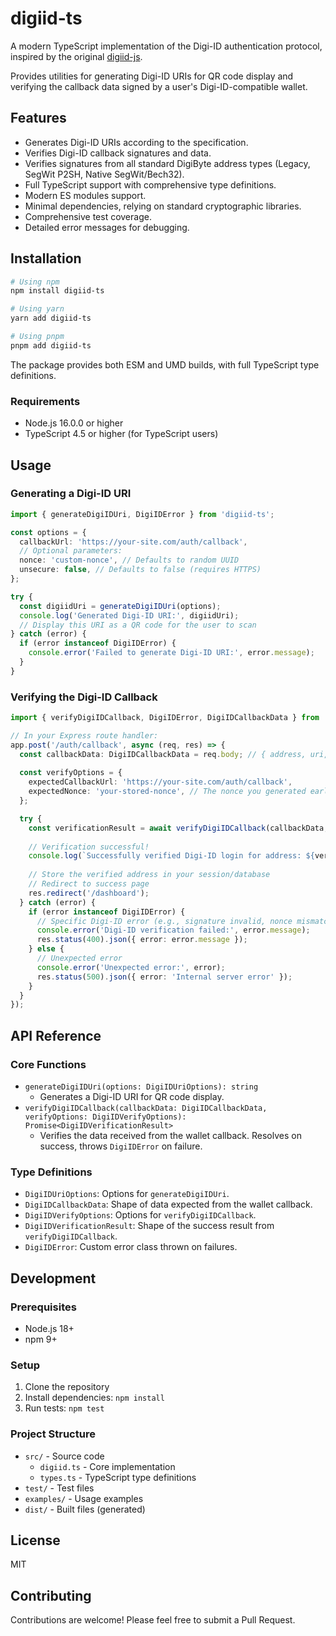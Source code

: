 # digiid-ts

A modern TypeScript implementation of the Digi-ID authentication protocol, inspired by the original [digiid-js](https://github.com/digibyte-core/digiid-js).

Provides utilities for generating Digi-ID URIs for QR code display and verifying the callback data signed by a user's Digi-ID-compatible wallet.

## Features

*   Generates Digi-ID URIs according to the specification.
*   Verifies Digi-ID callback signatures and data.
*   Verifies signatures from all standard DigiByte address types (Legacy, SegWit P2SH, Native SegWit/Bech32).
*   Full TypeScript support with comprehensive type definitions.
*   Modern ES modules support.
*   Minimal dependencies, relying on standard cryptographic libraries.
*   Comprehensive test coverage.
*   Detailed error messages for debugging.

## Installation

```bash
# Using npm
npm install digiid-ts

# Using yarn
yarn add digiid-ts

# Using pnpm
pnpm add digiid-ts
```

The package provides both ESM and UMD builds, with full TypeScript type definitions.

### Requirements
- Node.js 16.0.0 or higher
- TypeScript 4.5 or higher (for TypeScript users)

## Usage

### Generating a Digi-ID URI

```typescript
import { generateDigiIDUri, DigiIDError } from 'digiid-ts';

const options = {
  callbackUrl: 'https://your-site.com/auth/callback',
  // Optional parameters:
  nonce: 'custom-nonce', // Defaults to random UUID
  unsecure: false, // Defaults to false (requires HTTPS)
};

try {
  const digiidUri = generateDigiIDUri(options);
  console.log('Generated Digi-ID URI:', digiidUri);
  // Display this URI as a QR code for the user to scan
} catch (error) {
  if (error instanceof DigiIDError) {
    console.error('Failed to generate Digi-ID URI:', error.message);
  }
}
```

### Verifying the Digi-ID Callback

```typescript
import { verifyDigiIDCallback, DigiIDError, DigiIDCallbackData } from 'digiid-ts';

// In your Express route handler:
app.post('/auth/callback', async (req, res) => {
  const callbackData: DigiIDCallbackData = req.body; // { address, uri, signature }
  
  const verifyOptions = {
    expectedCallbackUrl: 'https://your-site.com/auth/callback',
    expectedNonce: 'your-stored-nonce', // The nonce you generated earlier
  };

  try {
    const verificationResult = await verifyDigiIDCallback(callbackData, verifyOptions);
    
    // Verification successful!
    console.log(`Successfully verified Digi-ID login for address: ${verificationResult.address}`);
    
    // Store the verified address in your session/database
    // Redirect to success page
    res.redirect('/dashboard');
  } catch (error) {
    if (error instanceof DigiIDError) {
      // Specific Digi-ID error (e.g., signature invalid, nonce mismatch, URL mismatch)
      console.error('Digi-ID verification failed:', error.message);
      res.status(400).json({ error: error.message });
    } else {
      // Unexpected error
      console.error('Unexpected error:', error);
      res.status(500).json({ error: 'Internal server error' });
    }
  }
});
```

## API Reference

### Core Functions

*   `generateDigiIDUri(options: DigiIDUriOptions): string`
    *   Generates a Digi-ID URI for QR code display.
*   `verifyDigiIDCallback(callbackData: DigiIDCallbackData, verifyOptions: DigiIDVerifyOptions): Promise<DigiIDVerificationResult>`
    *   Verifies the data received from the wallet callback. Resolves on success, throws `DigiIDError` on failure.

### Type Definitions

*   `DigiIDUriOptions`: Options for `generateDigiIDUri`.
*   `DigiIDCallbackData`: Shape of data expected from the wallet callback.
*   `DigiIDVerifyOptions`: Options for `verifyDigiIDCallback`.
*   `DigiIDVerificationResult`: Shape of the success result from `verifyDigiIDCallback`.
*   `DigiIDError`: Custom error class thrown on failures.

## Development

### Prerequisites

*   Node.js 18+
*   npm 9+

### Setup

1.  Clone the repository
2.  Install dependencies: `npm install`
3.  Run tests: `npm test`

### Project Structure

*   `src/` - Source code
    *   `digiid.ts` - Core implementation
    *   `types.ts` - TypeScript type definitions
*   `test/` - Test files
*   `examples/` - Usage examples
*   `dist/` - Built files (generated)

## License

MIT

## Contributing

Contributions are welcome! Please feel free to submit a Pull Request.